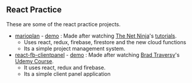 ## React Practice

These are some of the react practice projects.

- [marioplan](https://github.com/rohitkrishna094/react-practice/tree/master/marioplan) - [demo](https://net-ninja-redux.firebaseapp.com/signin) : Made after watching [The Net Ninja](https://www.youtube.com/channel/UCW5YeuERMmlnqo4oq8vwUpg)'s [tutorials](https://www.youtube.com/playlist?list=PL4cUxeGkcC9iWstfXntcj8f-dFZ4UtlN3).
  - Uses react, redux, firebase, firestore and the new cloud functions
  - Its a simple project management system.
- [react-fb-clientpanel](https://github.com/rohitkrishna094/react-practice/tree/master/react-fb-clientpanel) - [demo](https://reactclientpanel-9b815.firebaseapp.com/) : Made after watching [Brad Traversy](https://www.youtube.com/user/TechGuyWeb)'s [Udemy Course](https://www.udemy.com/react-front-to-back/).
  - It uses react, redux and firebase.
  - Its a simple client panel application
